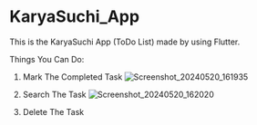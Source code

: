 # KaryaSuchi_App
This is the KaryaSuchi App (ToDo List) made by using Flutter.

Things You Can Do:
1. Mark The Completed Task
   ![Screenshot_20240520_161935](https://github.com/rajeevpaudel1/KaryaSuchi_App/assets/101975568/14e085a8-7bca-46fb-affe-191447f51637)

2. Search The Task
   ![Screenshot_20240520_162020](https://github.com/rajeevpaudel1/KaryaSuchi_App/assets/101975568/3a601e2b-68db-4965-8df5-d1046fd088d9)

3. Delete The Task

